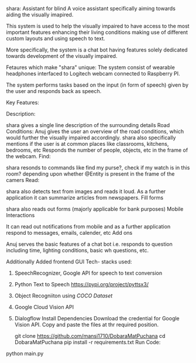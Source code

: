 
 
shara: Assistant for blind
A voice assistant specifically aiming towards aiding the visually imapired.

This system is used to help the visually impaired to have access to the most important features enhancing their living conditions making use of different custom layouts and using speech to text.

More specifically, the system is a chat bot having features solely dedicated towards development of the visually impaired.

Fetaures which make "shara" unique:
The system consist of wearable headphones interfaced to Logitech webcam connected to Raspberry PI.

The system performs tasks based on the input (in form of speech) given by the user and responds back as speech.

Key Features:

Description:

shara gives a single line description of the surrounding details
Road Conditions: Anuj gives the user an overview of the road conditions, which would further the visually impaired accordingly.
shara also specifically mentions if the user is at common places like classrooms, kitchens, bedrooms, etc
Responds the number of people, objects, etc in the frame of the webcam.
Find:

shara resonds to commands like find my purse?, check if my watch is in this room? depending upon whether @Entity is present in the frame of the camers
Read:

shara also detects text from images and reads it loud.
As a further application it can summarize articles from newspapers.
Fill forms

shara also reads out forms (majorly applicable for bank purposes)
Mobile Interactions

It can read out notifications from mobile and as a further application respond to messages, emails, calender, etc
Add ons

Anuj serves the basic features of a chat bot i.e. responds to question including time, lighting conditions, basic wh questions, etc.

Additionally Added frontend GUI 
Tech- stacks used:

1. SpeechRecognizer, Google API for speech to text conversion

2. Python Text to Speech https://pypi.org/project/pyttsx3/

3. Object Recogniiton using *COCO Dataset*

4. Google Cloud Vision API 

5. Dialogflow
Install Dependencies Download the credential for Google Vision API. Copy and paste the files at thr required position.

   git clone https://github.com/mansi1710/DobaraMatPuchana
   cd DobaraMatPuchana
   pip install -r requirements.txt
Run Code:

python main.py
